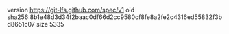 version https://git-lfs.github.com/spec/v1
oid sha256:8b1e48d3d34f2baac0df66d2cc9580cf8fe8a2fe2c4316ed55832f3bd8651c07
size 5335
